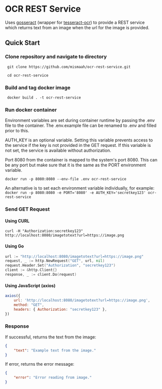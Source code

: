 # OCR REST Service

Uses [gosseract](https://github.com/otiai10/gosseract) (wrapper for [tesseract-ocr](https://github.com/tesseract-ocr/tesseract)) to provide a REST service which returns text from an image when the url for the image is provided.

## Quick Start

### Clone repository and navigate to directory
``` git clone https://github.com/mismaah/ocr-rest-service.git```

``` cd ocr-rest-service```

### Build and tag docker image
``` docker build . -t ocr-rest-service```

### Run docker container

Environment variables are set during container runtime by passing the .env file to the container. The .env.example file can be renamed to .env and filled prior to this. 

AUTH_KEY is an optional variable. Setting this variable prevents access to the service if the key is not provided in the GET request. If this variable is not set, the service is available without authorization.

Port 8080 from the container is mapped to the system's port 8080. This can be any port but make sure that it is the same as the PORT environment variable. 

```docker run -p 8080:8080 --env-file .env ocr-rest-service```

An alternative is to set each environment variable individually, for example:
```docker run -p 8080:8080 -e PORT='8080' -e AUTH_KEY='secretkey123' ocr-rest-service```

### Send GET Request

#### Using CURL

```curl -H "Authorization:secretkey123" http://localhost:8080/imagetotext?url=https://image.png```

#### Using Go
```go
url := "http://localhost:8080/imagetotext?url=https://image.png"
request, _ := http.NewRequest("GET", url, nil)
request.Header.Set("Authorization", "secretkey123")
client := &http.Client{}
response, _ := client.Do(request)
```

#### Using JavaScript (axios)

```javascript
axios({
    url: 'http://localhost:8080/imagetotext?url=https://image.png',
    method: "GET",
    headers: { Authorization: "secretkey123" },
})
```

### Response

If successful, returns the text from the image:
```json
{
    "text": "Example text from the image."
}
```

If error, returns the error message:
```json
{
    "error": "Error reading from image."
}
```
